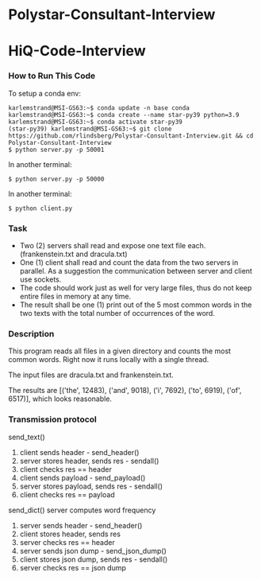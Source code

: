 # Polystar-Consultant-Interview

# HiQ-Code-Interview

### How to Run This Code

To setup a conda env:
```console
karlemstrand@MSI-GS63:~$ conda update -n base conda
karlemstrand@MSI-GS63:~$ conda create --name star-py39 python=3.9
karlemstrand@MSI-GS63:~$ conda activate star-py39
(star-py39) karlemstrand@MSI-GS63:~$ git clone https://github.com/rlindsberg/Polystar-Consultant-Interview.git && cd Polystar-Consultant-Interview
$ python server.py -p 50001
```
In another terminal:
```console
$ python server.py -p 50000
```
In another terminal:
```console
$ python client.py
```

### Task
- Two (2) servers shall read and expose one text file each. (frankenstein.txt and dracula.txt)
- One (1) client shall read and count the data from the two servers in parallel. As a suggestion the communication between server and client use sockets.
- The code should work just as well for very large files, thus do not keep entire files in memory at any time.
- The result shall be one (1) print out of the 5 most common words in the two texts with the total number of occurrences of the word.

### Description
This program reads all files in a given directory and counts the most common words. Right now it runs locally with a single thread.

The input files are dracula.txt and frankenstein.txt.

The results are [('the', 12483), ('and', 9018), ('i', 7692), ('to', 6919), ('of', 6517)], which looks reasonable.

### Transmission protocol

send_text()
1. client sends header - send_header()
2. server stores header, sends res - sendall()
3. client checks res == header
4. client sends payload - send_payload()
5. server stores payload, sends res - sendall()
6. client checks res == payload

send_dict()
server computes word frequency
1. server sends header - send_header()
2. client stores header, sends res
3. server checks res == header
4. server sends json dump - send_json_dump()
5. client stores json dump, sends res - sendall()
6. server checks res == json dump
